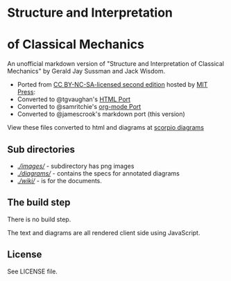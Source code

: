 # Structure and Interpretation
# of Classical Mechanics

An unofficial markdown version of "Structure and Interpretation of Classical Mechanics" by Gerald Jay Sussman and Jack Wisdom. 

* Ported from [CC BY-NC-SA-licensed second edition](https://mitpress.mit.edu/sites/default/files/titles/content/sicm_edition_2/book) hosted by [MIT Press](https://mitpress.mit.edu/):
* Converted to @tgvaughan's [HTML Port](https://github.com/tgvaughan/sicm)
* Converted to @samritchie's [org-mode Port](https://github.com/tgvaughan/sicm) 
* Converted to @jamescrook's markdown port (this version)

View these files converted to html and diagrams at [scorpio diagrams](http://scorpiodiagrams.com/gitwrapped.html#sicm)

## Sub directories

+ *[./images/](https://github.com/scorpiodiagrams/sicm/tree/master/images)* - subdirectory has png images
+ *[./diagrams/](https://github.com/scorpiodiagrams/sicm/tree/master/diagrams)* - contains the specs for annotated diagrams
+ *[./wiki/](https://github.com/scorpiodiagrams/sicm/tree/master/wiki)* - is for the documents.

## The build step

There is no build step.

The text and diagrams are all rendered client side using JavaScript.  

## License

See LICENSE file.


